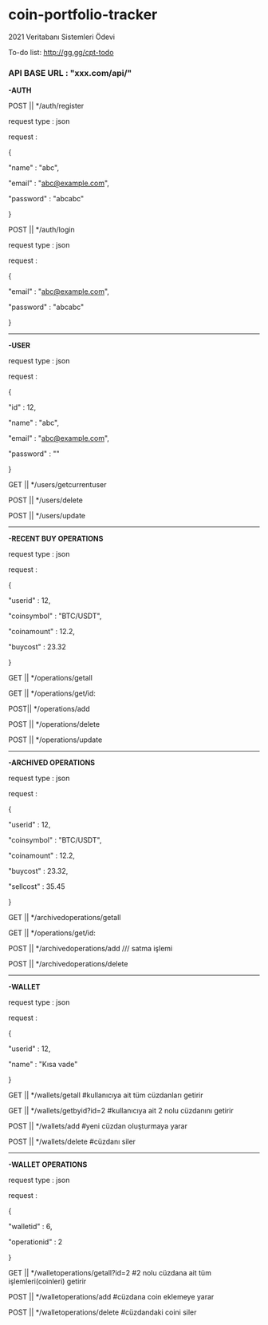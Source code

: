 # coin-portfolio-tracker
2021 Veritabanı Sistemleri Ödevi


To-do list: http://gg.gg/cpt-todo


### **API BASE URL : "xxx.com/api/"**

**-AUTH**

POST || */auth/register

request type : json

request :

{

"name" : "abc",

"email" : "abc@example.com",

"password" : "abcabc"

}

POST || */auth/login

request type : json

request :

{

"email" : "abc@example.com",

"password" : "abcabc"

}

**********************************************************

**-USER**

request type : json

request :

{

"id" : 12,

"name" : "abc",

"email" : "abc@example.com",

"password" : ""

}

GET || */users/getcurrentuser

POST || */users/delete

POST || */users/update

**********************************************************

**-RECENT BUY OPERATIONS**

request type : json

request :

{

"userid" : 12,

"coinsymbol" : "BTC/USDT",

"coinamount" : 12.2,

"buycost" : 23.32

}

GET || */operations/getall

GET || */operations/get/id:<id>

POST|| */operations/add

POST || */operations/delete

POST || */operations/update

**********************************************************

**-ARCHIVED OPERATIONS**

request type : json

request :

{

"userid" : 12,

"coinsymbol" : "BTC/USDT",

"coinamount" : 12.2,

"buycost" : 23.32,

"sellcost" : 35.45

}

GET || */archivedoperations/getall

GET || */operations/get/id:<id>

POST || */archivedoperations/add /// satma işlemi

POST || */archivedoperations/delete

**********************************************************

**-WALLET**

request type : json

request :

{

"userid" : 12,

"name" : "Kısa vade"

}

GET || */wallets/getall #kullanıcıya ait tüm cüzdanları getirir

GET || */wallets/getbyid?id=2 #kullanıcıya ait 2 nolu cüzdanını getirir

POST || */wallets/add #yeni cüzdan oluşturmaya yarar

POST || */wallets/delete #cüzdanı siler

**********************************************************

**-WALLET OPERATIONS**

request type : json

request :

{

"walletid" : 6,

"operationid" : 2

}

GET || */walletoperations/getall?id=2 #2 nolu cüzdana ait tüm işlemleri(coinleri) getirir

POST || */walletoperations/add #cüzdana coin eklemeye yarar

POST || */walletoperations/delete #cüzdandaki coini siler
